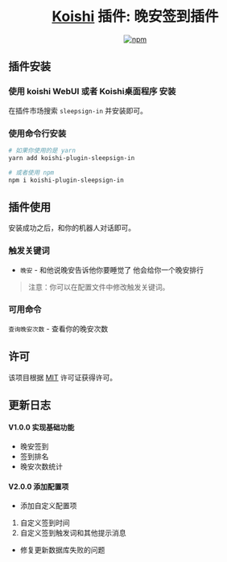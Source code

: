 <div align="center">

# [Koishi](https://koishi.chat) 插件: 晚安签到插件

[![npm](https://img.shields.io/npm/v/koishi-plugin-sleepsign-in?style=flat-square)](https://www.npmjs.com/package/koishi-plugin-sleepsign-in)

</div>

<div>

## 插件安装

### 使用 **koishi WebUI** 或者 **Koishi桌面程序** 安装

在插件市场搜索 `sleepsign-in` 并安装即可。

### 使用命令行安装

```bash
# 如果你使用的是 yarn
yarn add koishi-plugin-sleepsign-in

# 或者使用 npm
npm i koishi-plugin-sleepsign-in
```

## 插件使用

安装成功之后，和你的机器人对话即可。

### 触发关键词

- `晚安` - 和他说晚安告诉他你要睡觉了 他会给你一个晚安排行

> 注意：你可以在配置文件中修改触发关键词。

### 可用命令

`查询晚安次数` - 查看你的晚安次数

## 许可

该项目根据 [MIT](./LICENSE) 许可证获得许可。

## 更新日志

#### V1.0.0 实现基础功能

* 晚安签到
* 签到排名
* 晚安次数统计

#### V2.0.0 添加配置项

* 添加自定义配置项

1. 自定义签到时间
2. 自定义签到触发词和其他提示消息

* 修复更新数据库失败的问题

</div>
